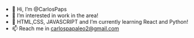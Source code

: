 - 👋 Hi, I’m @CarlosPaps
- 👀 I’m interested in work in the area!
- 🌱 HTML,CSS, JAVASCRIPT and I’m currently learning React and Python!
- 📫 Reach me in carlospapaleo2@gmail.com

<!---
CarlosPaps/CarlosPaps is a ✨ special ✨ repository because its `README.md` (this file) appears on your GitHub profile.
You can click the Preview link to take a look at your changes.
--->
